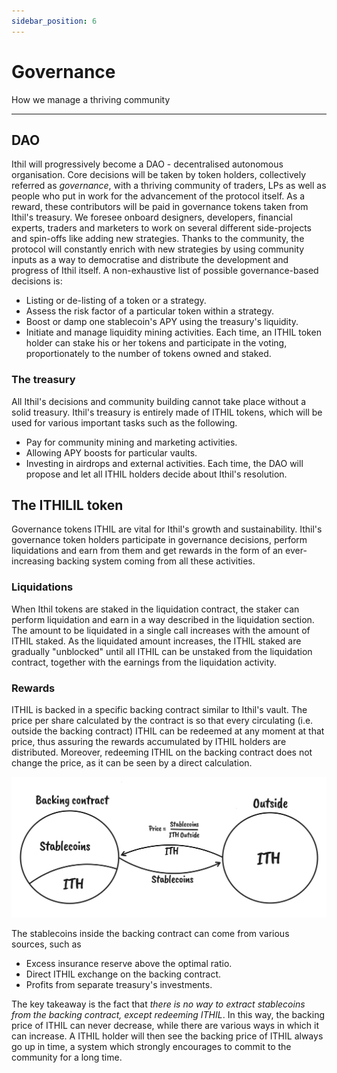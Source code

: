 ```yaml
---
sidebar_position: 6
---
```


# Governance
How we manage a thriving community

---

## DAO

Ithil will progressively become a DAO - decentralised autonomous organisation. Core decisions will be taken by token holders, collectively referred as *governance*, with a thriving community of traders, LPs as well as people who put in work for the advancement of the protocol itself. As a reward, these contributors will be paid in governance tokens taken from Ithil's treasury. We foresee onboard designers, developers, financial experts, traders and marketers to work on several different side-projects and spin-offs like adding new strategies. Thanks to the community, the protocol will constantly enrich with new strategies by using community inputs as a way to democratise and distribute the development and progress of Ithil itself.
A non-exhaustive list of possible governance-based decisions is:
- Listing or de-listing of a token or a strategy.
- Assess the risk factor of a particular token within a strategy.
- Boost or damp one stablecoin's APY using the treasury's liquidity.
- Initiate and manage liquidity mining activities.
Each time, an ITHIL token holder can stake his or her tokens and participate in the voting, proportionately to the number of tokens owned and staked.

### The treasury

All Ithil's decisions and community building cannot take place without a solid treasury. Ithil's treasury is entirely made of ITHIL tokens, which will be used for various important tasks such as the following.
- Pay for community mining and marketing activities.
- Allowing APY boosts for particular vaults.
- Investing in airdrops and external activities.
Each time, the DAO will propose and let all ITHIL holders decide about Ithil's resolution.

## The ITHILIL token

Governance tokens ITHIL are vital for Ithil's growth and sustainability. Ithil's governance token holders participate in governance decisions, perform liquidations and earn from them and get rewards in the form of an ever-increasing backing system coming from all these activities.

### Liquidations

When Ithil tokens are staked in the liquidation contract, the staker can perform liquidation and earn in a way described in the liquidation section. The amount to be liquidated in a single call increases with the amount of ITHIL staked. As the liquidated amount increases, the ITHIL staked are gradually "unblocked" until all ITHIL can be unstaked from the liquidation contract, together with the earnings from the liquidation activity.

### Rewards

ITHIL is backed in a specific backing contract similar to Ithil's vault. The price per share calculated by the contract is so that every circulating (i.e. outside the backing contract) ITHIL can be redeemed at any moment at that price, thus assuring the rewards accumulated by ITHIL holders are distributed. Moreover, redeeming ITHIL on the backing contract does not change the price, as it can be seen by a direct calculation.

![Backing](/img/token/backing.png)

The stablecoins inside the backing contract can come from various sources, such as
- Excess insurance reserve above the optimal ratio.
- Direct ITHIL exchange on the backing contract.
- Profits from separate treasury's investments.

The key takeaway is the fact that *there is no way to extract stablecoins from the backing contract, except redeeming ITHIL*. In this way, the backing price of ITHIL can never decrease, while there are various ways in which it can increase. A ITHIL holder will then see the backing price of ITHIL always go up in time, a system which strongly encourages to commit to the community for a long time.
